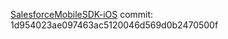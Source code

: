 [SalesforceMobileSDK-iOS](https://github.com/forcedotcom/SalesforceMobileSDK-iOS) commit: 1d954023ae097463ac5120046d569d0b2470500f
